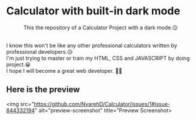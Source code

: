 <h1>Calculator with built-in dark mode</h1>

<p style="text-align: center">This the repository of a Calculator Project with a dark mode.😉</p>
<br>
I know this won't be like any other professional calculators written by professional developers.😥
<br>
I'm just trying to master or train my HTML, CSS and JAVASCRIPT by doing project.😀
<br>
I hope I will become a great web developer. 🤗🤩
<br>
<h2>Here is the preview</h2>

<img src="https://github.com/NyarehD/Calculator/issues/1#issue-844332194" alt="preview-screenshot" title="Preview Screenshot>
